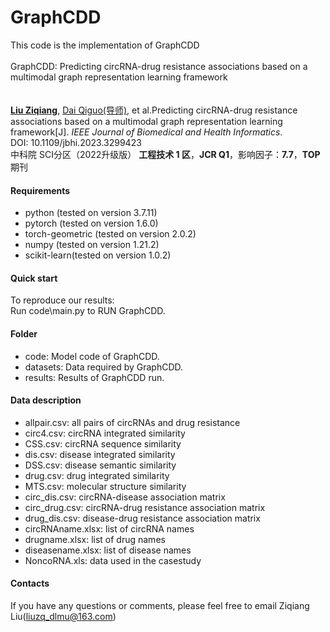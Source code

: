 # GraphCDD
This code is the implementation of GraphCDD
<br>
<br>
GraphCDD: Predicting circRNA-drug resistance associations based on a multimodal graph representation learning framework
<br>
<br>
<br>
[**Liu Ziqiang**](https://orcid.org/0000-0002-0002-4569), [Dai Qiguo(导师)](https://www.dlnu.edu.cn/comd/szdw66/rgzn/116969.html), et al.Predicting circRNA-drug resistance associations based on a multimodal graph representation learning framework[J]. *IEEE Journal
of Biomedical and Health Informatics*. 
<br>
DOI: 10.1109/jbhi.2023.3299423 
<br>
中科院 SCI分区（2022升级版）  **工程技术 1 区**，**JCR Q1**，影响因子：**7.7**，**TOP** 期刊 
#### Requirements

* python (tested on version 3.7.11)  
* pytorch (tested on version 1.6.0)  
* torch-geometric (tested on version 2.0.2)  
* numpy (tested on version 1.21.2)  
* scikit-learn(tested on version 1.0.2)  

#### Quick start

To reproduce our results:  
Run code\main.py to RUN GraphCDD.  

#### Folder

* code: Model code of GraphCDD.  
* datasets: Data required by GraphCDD.  
* results: Results of GraphCDD run.




#### Data description
* allpair.csv: all pairs of circRNAs and drug resistance  
* circ4.csv: circRNA integrated similarity
* CSS.csv: circRNA sequence similarity
* dis.csv: disease integrated similarity
* DSS.csv: disease semantic similarity
* drug.csv: drug integrated similarity
* MTS.csv: molecular structure similarity
* circ_dis.csv: circRNA-disease association matrix   
* circ_drug.csv: circRNA-drug resistance association matrix  
* drug_dis.csv: disease-drug resistance association matrix   
* circRNAname.xlsx: list of circRNA names  
* drugname.xlsx: list of drug names  
* diseasename.xlsx: list of disease names  
* NoncoRNA.xls: data used in the casestudy

#### Contacts

If you have any questions or comments, please feel free to email Ziqiang Liu(liuzq_dlmu@163.com) 



